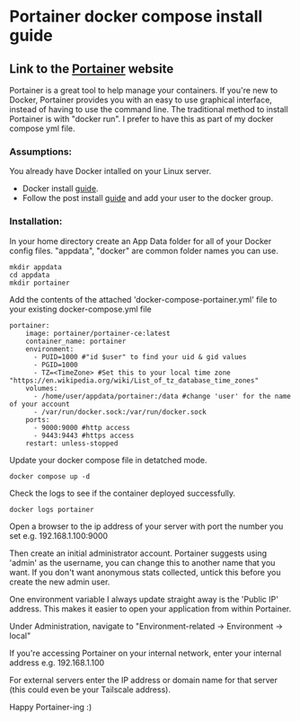 # Portainer docker compose install guide

## Link to the [Portainer](https://www.portainer.io/) website
Portainer is a great tool to help manage your containers. If you're new to Docker, Portainer provides you with an easy to use graphical interface, instead of having to use the command line. The traditional method to install Portainer is with "docker run". I prefer to have this as part of my docker compose yml file.

### Assumptions:
You already have Docker intalled on your Linux server.

- Docker install [guide](https://docs.docker.com/engine/install/).
- Follow the post install [guide](https://docs.docker.com/engine/install/linux-postinstall/) and add your user to the docker group.

### Installation:
In your home directory create an App Data folder for all of your Docker config files. "appdata", "docker" are common folder names you can use.
```
mkdir appdata
cd appdata
mkdir portainer
```
Add the contents of the attached 'docker-compose-portainer.yml' file to your existing docker-compose.yml file
```
portainer:
    image: portainer/portainer-ce:latest
    container_name: portainer
    environment:
      - PUID=1000 #"id $user" to find your uid & gid values
      - PGID=1000
      - TZ=<TimeZone> #Set this to your local time zone "https://en.wikipedia.org/wiki/List_of_tz_database_time_zones"
    volumes:
      - /home/user/appdata/portainer:/data #change 'user' for the name of your account
      - /var/run/docker.sock:/var/run/docker.sock
    ports:
      - 9000:9000 #http access
      - 9443:9443 #https access
    restart: unless-stopped
```
Update your docker compose file in detatched mode.
```
docker compose up -d
```

Check the logs to see if the container deployed successfully.
```
docker logs portainer
```
Open a browser to the ip address of your server with port the number you set e.g. 192.168.1.100:9000

Then create an initial administrator account. Portainer suggests using 'admin' as the username, you can change this to another name that you want. If you don't want anonymous stats collected, untick this before you create the new admin user.

One environment variable I always update straight away is the 'Public IP' address. This makes it easier to open your application from within Portainer.

Under Administration, navigate to "Environment-related -> Environment -> local"

If you're accessing Portainer on your internal network, enter your internal address e.g. 192.168.1.100

For external servers enter the IP address or domain name for that server (this could even be your Tailscale address).

Happy Portainer-ing :)
